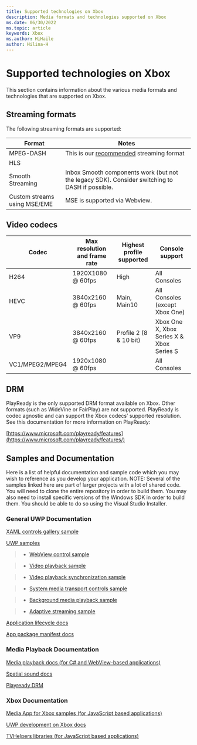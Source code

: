 ```yaml
---
title: Supported technologies on Xbox
description: Media formats and technologies supported on Xbox
ms.date: 06/30/2022
ms.topic: article
keywords: Xbox
ms.author: HiHaile
author: Hilina-H
---
```

# Supported technologies on Xbox
This section contains information about the various media formats and technologies that are supported on Xbox. 
## Streaming formats
The following streaming formats are supported:




| Format     | Notes |
|------------|-------------|
|MPEG-DASH| This is our [recommended](../audio-video-camera/adaptive-streaming.md)  streaming format |
|HLS|  |
|Smooth Streaming|Inbox Smooth components work (but not the legacy SDK). Consider switching to DASH if possible. |
|Custom streams using MSE/EME| MSE is supported via Webview.  |

## Video codecs 


|Codec  | Max resolution and frame rate | Highest profile supported | Console support |
|--- | --- | --- | --- |
|H264 | 1920X1080 @ 60fps| High |All Consoles |
|HEVC | 3840x2160 @ 60fps| Main, Main10| All Consoles (except Xbox One) |
|VP9 |3840x2160 @ 60fps|Profile 2 (8 & 10 bit) | Xbox One X, Xbox Series X & Xbox Series S |
|VC1/MPEG2/MPEG4| 1920x1080 @ 60fps|  | All Consoles |
## DRM
PlayReady is the only supported DRM format available on Xbox. Other formats (such as WideVine or FairPlay) are not supported. PlayReady is codec agnostic and can support the Xbox codecs’ supported resolution. See this documentation for more information on PlayReady:

[https://www.microsoft.com/playready/features](https://www.microsoft.com/playready/features/) 

## Samples and Documentation
Here is a list of helpful documentation and sample code which you may wish to reference as you develop your application.
NOTE: Several of the samples linked here are part of larger projects with a lot of shared code. You will need to clone the entire repository in order to build them. You may also need to install specific versions of the Windows SDK in order to build them. You should be able to do so using the Visual Studio Installer.
###  General UWP Documentation

[XAML controls gallery sample](/samples/microsoft/xaml-controls-gallery/xaml-controls-gallery/)

[UWP samples](https://github.com/Microsoft/Windows-universal-samples)

>- [WebView control sample](https://github.com/microsoft/Windows-universal-samples/tree/main/Samples/XamlWebView)

>- [Video playback sample](https://github.com/microsoft/Windows-universal-samples/tree/main/Samples/VideoPlayback)

>- [Video playback synchronization sample](https://github.com/microsoft/Windows-universal-samples/tree/main/Samples/VideoPlaybackSynchronization)

>- [System media transport controls sample](https://github.com/microsoft/Windows-universal-samples/tree/main/Samples/SystemMediaTransportControls)

>- [Background media playback sample](https://github.com/microsoft/Windows-universal-samples/tree/main/Samples/BackgroundMediaPlayback)

>- [Adaptive streaming sample](https://github.com/microsoft/Windows-universal-samples/tree/main/Samples/AdaptiveStreaming)

[Application lifecycle docs](../launch-resume/app-lifecycle.md)

[App package manifest docs](/uwp/schemas/appxpackage/appx-package-manifest)
###  Media Playback Documentation
[Media playback docs (for C# and WebView-based applications)](../audio-video-camera/media-playback.md)

[Spatial sound docs](/windows/win32/coreaudio/spatial-sound)

[Playready DRM](../audio-video-camera/playready-client-sdk.md)
### Xbox Documentation
[Media App for Xbox samples (for JavaScript based applications)](https://github.com/microsoft/Media-App-Samples-for-Xbox)

[UWP development on Xbox docs](../xbox-apps/index.md)

[TVHelpers libraries (for JavaScript based applications)](https://github.com/Microsoft/TVHelpers)